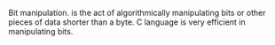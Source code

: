 Bit manipulation.
is the act of algorithmically manipulating bits or other pieces of data shorter than a byte. C language is very efficient in manipulating bits.

